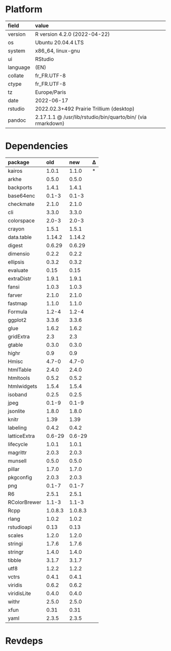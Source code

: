 # Platform

|field    |value                                                       |
|:--------|:-----------------------------------------------------------|
|version  |R version 4.2.0 (2022-04-22)                                |
|os       |Ubuntu 20.04.4 LTS                                          |
|system   |x86_64, linux-gnu                                           |
|ui       |RStudio                                                     |
|language |(EN)                                                        |
|collate  |fr_FR.UTF-8                                                 |
|ctype    |fr_FR.UTF-8                                                 |
|tz       |Europe/Paris                                                |
|date     |2022-06-17                                                  |
|rstudio  |2022.02.3+492 Prairie Trillium (desktop)                    |
|pandoc   |2.17.1.1 @ /usr/lib/rstudio/bin/quarto/bin/ (via rmarkdown) |

# Dependencies

|package      |old     |new     |Δ  |
|:------------|:-------|:-------|:--|
|kairos       |1.0.1   |1.1.0   |*  |
|arkhe        |0.5.0   |0.5.0   |   |
|backports    |1.4.1   |1.4.1   |   |
|base64enc    |0.1-3   |0.1-3   |   |
|checkmate    |2.1.0   |2.1.0   |   |
|cli          |3.3.0   |3.3.0   |   |
|colorspace   |2.0-3   |2.0-3   |   |
|crayon       |1.5.1   |1.5.1   |   |
|data.table   |1.14.2  |1.14.2  |   |
|digest       |0.6.29  |0.6.29  |   |
|dimensio     |0.2.2   |0.2.2   |   |
|ellipsis     |0.3.2   |0.3.2   |   |
|evaluate     |0.15    |0.15    |   |
|extraDistr   |1.9.1   |1.9.1   |   |
|fansi        |1.0.3   |1.0.3   |   |
|farver       |2.1.0   |2.1.0   |   |
|fastmap      |1.1.0   |1.1.0   |   |
|Formula      |1.2-4   |1.2-4   |   |
|ggplot2      |3.3.6   |3.3.6   |   |
|glue         |1.6.2   |1.6.2   |   |
|gridExtra    |2.3     |2.3     |   |
|gtable       |0.3.0   |0.3.0   |   |
|highr        |0.9     |0.9     |   |
|Hmisc        |4.7-0   |4.7-0   |   |
|htmlTable    |2.4.0   |2.4.0   |   |
|htmltools    |0.5.2   |0.5.2   |   |
|htmlwidgets  |1.5.4   |1.5.4   |   |
|isoband      |0.2.5   |0.2.5   |   |
|jpeg         |0.1-9   |0.1-9   |   |
|jsonlite     |1.8.0   |1.8.0   |   |
|knitr        |1.39    |1.39    |   |
|labeling     |0.4.2   |0.4.2   |   |
|latticeExtra |0.6-29  |0.6-29  |   |
|lifecycle    |1.0.1   |1.0.1   |   |
|magrittr     |2.0.3   |2.0.3   |   |
|munsell      |0.5.0   |0.5.0   |   |
|pillar       |1.7.0   |1.7.0   |   |
|pkgconfig    |2.0.3   |2.0.3   |   |
|png          |0.1-7   |0.1-7   |   |
|R6           |2.5.1   |2.5.1   |   |
|RColorBrewer |1.1-3   |1.1-3   |   |
|Rcpp         |1.0.8.3 |1.0.8.3 |   |
|rlang        |1.0.2   |1.0.2   |   |
|rstudioapi   |0.13    |0.13    |   |
|scales       |1.2.0   |1.2.0   |   |
|stringi      |1.7.6   |1.7.6   |   |
|stringr      |1.4.0   |1.4.0   |   |
|tibble       |3.1.7   |3.1.7   |   |
|utf8         |1.2.2   |1.2.2   |   |
|vctrs        |0.4.1   |0.4.1   |   |
|viridis      |0.6.2   |0.6.2   |   |
|viridisLite  |0.4.0   |0.4.0   |   |
|withr        |2.5.0   |2.5.0   |   |
|xfun         |0.31    |0.31    |   |
|yaml         |2.3.5   |2.3.5   |   |

# Revdeps

